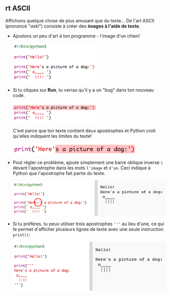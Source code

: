 ## rt ASCII

Affichons quelque chose de plus amusant que du texte... De l'art ASCII (prononcé "_aski_") consiste à créer des __images à l'aide de texte__.

+ Ajoutons un peu d'art à ton programme - l'image d'un chien!

    ![screenshot](images/me-dog.png)

+ Si tu cliques sur **Run**, tu verras qu'il y a un "bug" dans ton nouveau code.

    ![screenshot](images/me-dog-bug.png)

    C'est parce que ton texte contient deux apostrophes et Python croit qu'elles indiquent les limites du texte!

    ![screenshot](images/me-dog-quote.png)

+ Pout régler ce problème, ajoute simplement une barre oblique inverse `\` devant l'apostrophe dans les mots `l'image` et `d'un`. Ceci indique à Python que l'apostrophe fait partie du texte.

    ![screenshot](images/me-dog-bug-fix.png)

+ Si tu préfères, tu peux utiliser trois apostrophes `'''` au lieu d'une, ce qui te permet d'afficher plusieurs lignes de texte avec une seule instruction `print()`:

    ![screenshot](images/me-dog-triple-quote.png)
